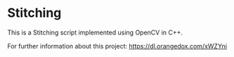 # Stitching

This is a Stitching script implemented using OpenCV in C++.

For further information about this project: https://dl.orangedox.com/xWZYni
